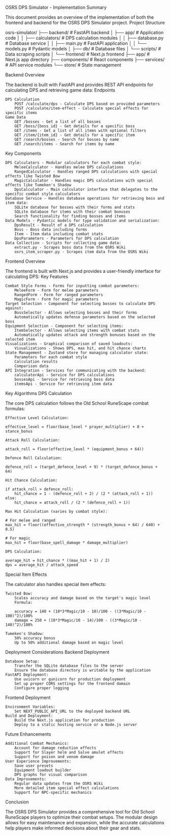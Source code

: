 OSRS DPS Simulator - Implementation Summary

This document provides an overview of the implementation of both the frontend and backend for the OSRS DPS Simulator project.
Project Structure

osrs-simulator/
├── backend/               # FastAPI backend
│   ├── app/              # Application code
│   │   ├── calculators/  # DPS calculation modules
│   │   ├── database.py   # Database service
│   │   ├── main.py       # FastAPI application
│   │   └── models.py     # Pydantic models
│   ├── db/               # Database files
│   └── scripts/          # Data scraping scripts
│
└── frontend/             # Next.js frontend
    ├── app/              # Next.js app directory
    ├── components/       # React components
    ├── services/         # API service modules
    └── store/            # State management

Backend Overview

The backend is built with FastAPI and provides REST API endpoints for calculating DPS and retrieving game data:
Endpoints

    DPS Calculation
        POST /calculate/dps - Calculate DPS based on provided parameters
        POST /calculate/item-effect - Calculate special effects for specific items
    Game Data
        GET /bosses - Get a list of all bosses
        GET /boss/{boss_id} - Get details for a specific boss
        GET /items - Get a list of all items with optional filters
        GET /item/{item_id} - Get details for a specific item
        GET /search/bosses - Search for bosses by name
        GET /search/items - Search for items by name

Key Components

    DPS Calculators - Modular calculators for each combat style:
        MeleeCalculator - Handles melee DPS calculations
        RangedCalculator - Handles ranged DPS calculations with special effects like Twisted Bow
        MagicCalculator - Handles magic DPS calculations with special effects like Tumeken's Shadow
        DpsCalculator - Main calculator interface that delegates to the specific combat style calculators
    Database Service - Handles database operations for retrieving boss and item data:
        SQLite database for bosses with their forms and stats
        SQLite database for items with their combat bonuses
        Search functionality for finding bosses and items
    Data Models - Pydantic models for type validation and serialization:
        DpsResult - Result of a DPS calculation
        Boss - Boss data including forms
        Item - Item data including combat stats
        DpsParameters - Parameters for DPS calculation
    Data Collection - Scripts for collecting game data:
        extract.py - Scrapes boss data from the OSRS Wiki
        osrs_item_scraper.py - Scrapes item data from the OSRS Wiki

Frontend Overview

The frontend is built with Next.js and provides a user-friendly interface for calculating DPS:
Key Features

    Combat Style Forms - Forms for inputting combat parameters:
        MeleeForm - Form for melee parameters
        RangedForm - Form for ranged parameters
        MagicForm - Form for magic parameters
    Target Selection - Component for selecting bosses to calculate DPS against:
        BossSelector - Allows selecting bosses and their forms
        Automatically updates defense parameters based on the selected boss
    Equipment Selection - Component for selecting items:
        ItemSelector - Allows selecting items with combat stats
        Automatically updates attack and strength bonuses based on the selected item
    Visualizations - Graphical comparison of saved loadouts:
        Visualizations - Shows DPS, max hit, and hit chance charts
    State Management - Zustand store for managing calculator state:
        Parameters for each combat style
        Calculation results
        Comparison data
    API Integration - Services for communicating with the backend:
        calculatorApi - Service for DPS calculations
        bossesApi - Service for retrieving boss data
        itemsApi - Service for retrieving item data

Key Algorithms
DPS Calculation

The core DPS calculation follows the Old School RuneScape combat formulas:

    Effective Level Calculation:

    effective_level = floor(base_level * prayer_multiplier) + 8 + stance_bonus

    Attack Roll Calculation:

    attack_roll = floor(effective_level * (equipment_bonus + 64))

    Defence Roll Calculation:

    defence_roll = (target_defence_level + 9) * (target_defence_bonus + 64)

    Hit Chance Calculation:

    if attack_roll > defence_roll:
        hit_chance = 1 - (defence_roll + 2) / (2 * (attack_roll + 1))
    else:
        hit_chance = attack_roll / (2 * (defence_roll + 1))

    Max Hit Calculation (varies by combat style):

    # For melee and ranged
    max_hit = floor((effective_strength * (strength_bonus + 64) / 640) + 0.5)

    # For magic
    max_hit = floor(base_spell_damage * damage_multiplier)

    DPS Calculation:

    average_hit = hit_chance * ((max_hit + 1) / 2)
    dps = average_hit / attack_speed

Special Item Effects

The calculator also handles special item effects:

    Twisted Bow:
        Scales accuracy and damage based on the target's magic level
        Formula:

        accuracy = 140 + (10*3*Magic/10 - 10)/100 - ((3*Magic/10 - 100)^2)/100%
        damage = 250 + (10*3*Magic/10 - 14)/100 - ((3*Magic/10 - 140)^2)/100%

    Tumeken's Shadow:
        50% accuracy bonus
        Up to 50% additional damage based on magic level

Deployment Considerations
Backend Deployment

    Database Setup:
        Transfer the SQLite database files to the server
        Ensure the database directory is writable by the application
    FastAPI Deployment:
        Use uvicorn or gunicorn for production deployment
        Set up proper CORS settings for the frontend domain
        Configure proper logging

Frontend Deployment

    Environment Variables:
        Set NEXT_PUBLIC_API_URL to the deployed backend URL
    Build and Deployment:
        Build the Next.js application for production
        Deploy to a static hosting service or a Node.js server

Future Enhancements

    Additional Combat Mechanics:
        Account for damage reduction effects
        Support for Slayer helm and Salve amulet effects
        Support for poison and venom damage
    User Experience Improvements:
        Save user presets
        Equipment loadout builder
        DPS graphs for visual comparison
    Data Improvements:
        Regular data updates from the OSRS Wiki
        More detailed item special effect calculations
        Support for NPC-specific mechanics

Conclusion

The OSRS DPS Simulator provides a comprehensive tool for Old School RuneScape players to optimize their combat setups. The modular design allows for easy maintenance and expansion, while the accurate calculations help players make informed decisions about their gear and stats.
